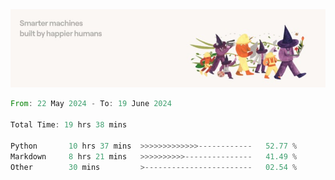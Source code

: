 <img src="https://github.com/drozdj/drozdj/blob/main/1716336391923.jpeg" alt="Credits to https://www.linkedin.com/in/villetuulos/">
<!--START_SECTION:waka-->

```rust
From: 22 May 2024 - To: 19 June 2024

Total Time: 19 hrs 38 mins

Python       10 hrs 37 mins  >>>>>>>>>>>>>------------   52.77 %
Markdown     8 hrs 21 mins   >>>>>>>>>>---------------   41.49 %
Other        30 mins         >------------------------   02.54 %
```

<!--END_SECTION:waka-->
